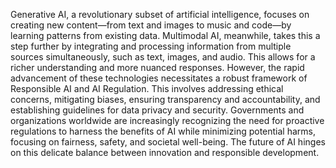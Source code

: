 Generative AI, a revolutionary subset of artificial intelligence, focuses on creating new content—from text and images to music and code—by learning patterns from existing data.  Multimodal AI, meanwhile, takes this a step further by integrating and processing information from multiple sources simultaneously, such as text, images, and audio.  This allows for a richer understanding and more nuanced responses.  However, the rapid advancement of these technologies necessitates a robust framework of Responsible AI and AI Regulation.  This involves addressing ethical concerns, mitigating biases, ensuring transparency and accountability, and establishing guidelines for data privacy and security.  Governments and organizations worldwide are increasingly recognizing the need for proactive regulations to harness the benefits of AI while minimizing potential harms, focusing on fairness, safety, and societal well-being.  The future of AI hinges on this delicate balance between innovation and responsible development.